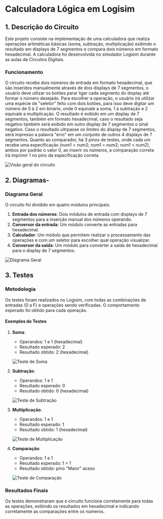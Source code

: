 # Calculadora Lógica em Logisim

## 1. Descrição do Circuito

Este projeto consiste na implementação de uma calculadora que realiza operações aritméticas básicas (soma, subtração, multiplicação) exibindo o resultado em displays de 7 segmentos e compara dois números em formato hexadecimal. A calculadora foi desenvolvida no simulador Logisim durante as aulas de Circuitos Digitais.

### Funcionamento
O circuito recebe dois números de entrada em formato hexadecimal, que são inseridos manualmente através de dois displays de 7 segmentos, o usuário deve utlizar os botões parar ligar cada segmento do display até formar o número desejado. Para escolher a operação, o usuário irá utilizar uma espécie de "seletor" feito com dois botões, para isso deve digitar um número de 0 à 2 em binário, onde  0 equivale a soma, 1 à subtração e 2 equivale a multiplicação. O resultado é exibido em um display de 7 segmentos, também em formato hexadecimal, caso o resultado seja negativo também será exibido em outro display de 7 segmentos o sinal negativo. Caso o resultado ultrpasse os limites do display de 7 segmentos, será impresso a palavra "erro" em um conjunto de outros 4 displays de 7 segmentos. Quanto ao comparador, há 3 pinos de testes, onde cada um recebe uma especificação (num1 < num2; num1 = num2; num1 > num2), ambos por padrão o valor 0, ao inserir os números, a comparação correta irá imprimir 1 no pino da especificação correta.  

![Visão geral do circuito](images/circuito.png)

## 2. Diagramas-

### Diagrama Geral

O circuito foi dividido em quatro módulos principais:
1. **Entrada dos números**: Dois módulos de entrada com displays de 7 segmentos para a inserção manual dos números operando.
2. **Conversor da entrada**: Um módulo converte as entradas para hexadecimal.
3. **Calculador**: Um módulo que permitem realizar o processamento das operações e com um seletor para escolher qual operação visualizar.
4. **Conversor da saída**: Um módulo para converter a saída de hexadecimal para o display de 7 segmentos.

![Diagrama Geral](images/diagrama.png)

## 3. Testes

### Metodologia

Os testes foram realizados no Logisim, com todas as combinações de entradas (0 a F) e operações sendo verificadas. O comportamento esperado foi obtido para cada operação.

#### Exemplos de Testes

1. **Soma**:
   - Operandos: 1 e 1 (hexadecimal)
   - Resultado esperado: 2
   - Resultado obtido: 2 (hexadecimal)
   
   ![Teste de Soma](images/soma.png)

2. **Subtração**:
   - Operandos: 1 e 1
   - Resultado esperado: 0
   - Resultado obtido: 0 (hexadecimal)

   ![Teste de Subtração](images/subtracao.png)

3. **Multiplicação**:
   - Operandos: 1 e 1
   - Resultado esperado: 1
   - Resultado obtido: 1 (hexadecimal)

   ![Teste de Multiplicação](images/multiplicacao.png)

4. **Comparação**:
   - Operandos: 1 e 1
   - Resultado esperado: 1 = 1
   - Resultado obtido: pino "Maior" aceso

   ![Teste de Comparação](images/comparador.png)

### Resultados Finais

Os testes demonstraram que o circuito funciona corretamente para todas as operações, exibindo os resultados em hexadecimal e indicando corretamente as comparações entre os números.
